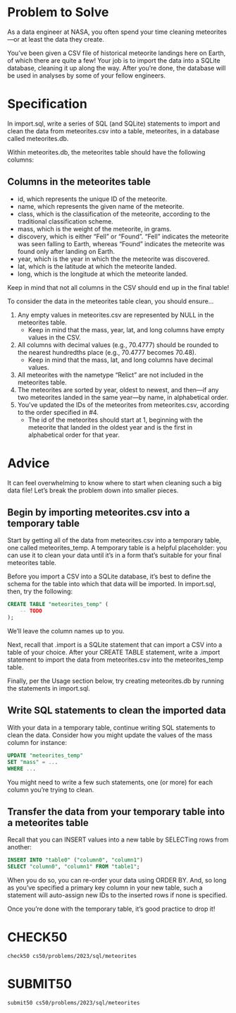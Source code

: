 # Problem to Solve

As a data engineer at NASA, you often spend your time cleaning meteorites—or at least the data they create.

You’ve been given a CSV file of historical meteorite landings here on Earth, of which there are quite a few! Your job is to import the data into a SQLite database, cleaning it up along the way. After you’re done, the database will be used in analyses by some of your fellow engineers.

# Specification

In import.sql, write a series of SQL (and SQLite) statements to import and clean the data from meteorites.csv into a table, meteorites, in a database called meteorites.db.

Within meteorites.db, the meteorites table should have the following columns:

## Columns in the meteorites table

- id, which represents the unique ID of the meteorite.
- name, which represents the given name of the meteorite.
- class, which is the classification of the meteorite, according to the traditional classification scheme.
- mass, which is the weight of the meteorite, in grams.
- discovery, which is either “Fell” or “Found”. “Fell” indicates the meteorite was seen falling to Earth, whereas “Found” indicates the meteorite was found only after landing on Earth.
- year, which is the year in which the the meteorite was discovered.
- lat, which is the latitude at which the meteorite landed.
- long, which is the longitude at which the meteorite landed.

Keep in mind that not all columns in the CSV should end up in the final table!

To consider the data in the meteorites table clean, you should ensure…

1. Any empty values in meteorites.csv are represented by NULL in the meteorites table.
   - Keep in mind that the mass, year, lat, and long columns have empty values in the CSV.
2. All columns with decimal values (e.g., 70.4777) should be rounded to the nearest hundredths place (e.g., 70.4777 becomes 70.48).
   - Keep in mind that the mass, lat, and long columns have decimal values.
3. All meteorites with the nametype “Relict” are not included in the meteorites table.
4. The meteorites are sorted by year, oldest to newest, and then—if any two meteorites landed in the same year—by name, in alphabetical order.
5. You’ve updated the IDs of the meteorites from meteorites.csv, according to the order specified in #4.
   - The id of the meteorites should start at 1, beginning with the meteorite that landed in the oldest year and is the first in alphabetical order for that year.

# Advice

It can feel overwhelming to know where to start when cleaning such a big data file! Let’s break the problem down into smaller pieces.

## Begin by importing meteorites.csv into a temporary table

Start by getting all of the data from meteorites.csv into a temporary table, one called meteorites_temp. A temporary table is a helpful placeholder: you can use it to clean your data until it’s in a form that’s suitable for your final meteorites table.

Before you import a CSV into a SQLite database, it’s best to define the schema for the table into which that data will be imported. In import.sql, then, try the following:

```sql
CREATE TABLE "meteorites_temp" (
    -- TODO
);
```

We’ll leave the column names up to you.

Next, recall that .import is a SQLite statement that can import a CSV into a table of your choice. After your CREATE TABLE statement, write a .import statement to import the data from meteorites.csv into the meteorites_temp table.

Finally, per the Usage section below, try creating meteorites.db by running the statements in import.sql.

## Write SQL statements to clean the imported data

With your data in a temporary table, continue writing SQL statements to clean the data. Consider how you might update the values of the mass column for instance:

```sql
UPDATE "meteorites_temp"
SET "mass" = ...
WHERE ...
```

You might need to write a few such statements, one (or more) for each column you’re trying to clean.

## Transfer the data from your temporary table into a meteorites table

Recall that you can INSERT values into a new table by SELECTing rows from another:

```sql
INSERT INTO "table0" ("column0", "column1")
SELECT "column0", "column1" FROM "table1";
```

When you do so, you can re-order your data using ORDER BY. And, so long as you’ve specified a primary key column in your new table, such a statement will auto-assign new IDs to the inserted rows if none is specified.

Once you’re done with the temporary table, it’s good practice to drop it!

# CHECK50

```
check50 cs50/problems/2023/sql/meteorites
```

# SUBMIT50

```
submit50 cs50/problems/2023/sql/meteorites
```

